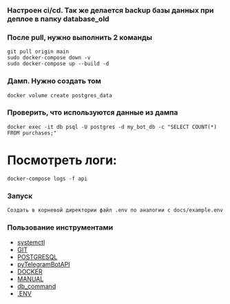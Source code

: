 ### Настроен ci/cd. Так же делается backup базы данных при деплое в папку database_old

### После pull, нужно выполнить 2 команды
    git pull origin main    
    sudo docker-compose down -v
    sudo docker-compose up --build -d

### Дамп. Нужно создать том
    docker volume create postgres_data

### Проверить, что используются данные из дампа
    docker exec -it db psql -U postgres -d my_bot_db -c "SELECT COUNT(*) FROM purchases;"

# Посмотреть логи:
    docker-compose logs -f api

### Запуск
    Создать в корневой директории файл .env по аналогии с docs/example.env

### Пользование инструментами
- [systemctl](bot/docs/systemctl.md)
- [GIT](bot/docs/git_doc.md)
- [POSTGRESQL](bot/docs/db_doc.md)
- [pyTelegramBotAPI](bot/docs/telegram_bot_api.md)
- [DOCKER](bot/docs/docker_commands.md)
- [MANUAL](bot/docs/manual_commands.md)
- [db_command](bot/docs/bot_db_command.md)
- [.ENV](bot/docs/example.env)